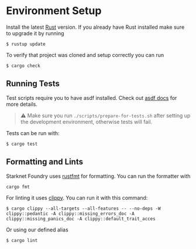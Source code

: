 # Environment Setup

Install the latest [Rust](https://www.rust-lang.org/tools/install) version.
If you already have Rust installed make sure to upgrade it by running

```shell
$ rustup update
```

To verify that project was cloned and setup correctly you can run

```shell
$ cargo check
```

## Running Tests

Test scripts require you to have asdf installed. Check out [asdf docs](https://asdf-vm.com/guide/getting-started.html)
for more details.

> ⚠️ Make sure you run `./scripts/prepare-for-tests.sh` after setting up the development environment, otherwise tests
> will fail.

Tests can be run with:

```shell
$ cargo test
```

## Formatting and Lints

Starknet Foundry uses [rustfmt](https://github.com/rust-lang/rustfmt) for formatting. You can run the formatter with

```shell
cargo fmt
```

For linting it uses [clippy](https://github.com/rust-lang/rust-clippy). You can run it with this command:

```shell
$ cargo clippy --all-targets --all-features -- --no-deps -W clippy::pedantic -A clippy::missing_errors_doc -A clippy::missing_panics_doc -A clippy::default_trait_acces
```

Or using our defined alias

```shell
$ cargo lint
```
